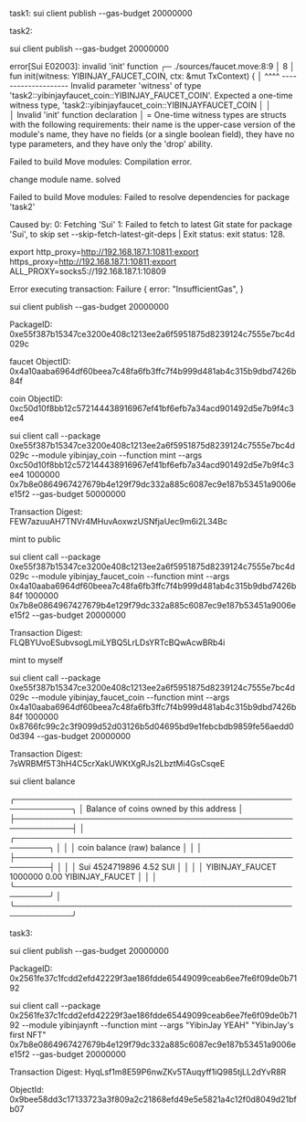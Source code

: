 task1: sui client publish --gas-budget 20000000

task2:

sui client publish --gas-budget 20000000

error[Sui E02003]: invalid 'init' function
  ┌─ ./sources/faucet.move:8:9
  │
8 │     fun init(witness: YIBINJAY_FAUCET_COIN, ctx: &mut TxContext) {
  │         ^^^^          -------------------- Invalid parameter 'witness' of type 'task2::yibinjayfaucet_coin::YIBINJAY_FAUCET_COIN'. Expected a one-time witness type, 'task2::yibinjayfaucet_coin::YIBINJAYFAUCET_COIN
  │         │              
  │         Invalid 'init' function declaration
  │
  = One-time witness types are structs with the following requirements: their name is the upper-case version of the module's name, they have no fields (or a single boolean field), they have no type parameters, and they have only the 'drop' ability.

Failed to build Move modules: Compilation error.

change module name. solved

Failed to build Move modules: Failed to resolve dependencies for package 'task2'

Caused by:
    0: Fetching 'Sui'
    1: Failed to fetch to latest Git state for package 'Sui', to skip set --skip-fetch-latest-git-deps | Exit status: exit status: 128.

export http_proxy=http://192.168.187.1:10811;export https_proxy=http://192.168.187.1:10811;export ALL_PROXY=socks5://192.168.187.1:10809

Error executing transaction: Failure {
    error: "InsufficientGas",
}

sui client publish --gas-budget 20000000

PackageID: 0xe55f387b15347ce3200e408c1213ee2a6f5951875d8239124c7555e7bc4d029c       

faucet ObjectID: 0x4a10aaba6964df60beea7c48fa6fb3ffc7f4b999d481ab4c315b9dbd7426b84f

coin ObjectID: 0xc50d10f8bb12c572144438916967ef41bf6efb7a34acd901492d5e7b9f4c3ee4 

sui client call --package 0xe55f387b15347ce3200e408c1213ee2a6f5951875d8239124c7555e7bc4d029c   --module yibinjay_coin --function mint --args 0xc50d10f8bb12c572144438916967ef41bf6efb7a34acd901492d5e7b9f4c3ee4 1000000 0x7b8e0864967427679b4e129f79dc332a885c6087ec9e187b53451a9006ee15f2 --gas-budget 50000000

Transaction Digest: FEW7azuuAH7TNVr4MHuvAoxwzUSNfjaUec9m6i2L34Bc


mint to public 

sui client call --package 0xe55f387b15347ce3200e408c1213ee2a6f5951875d8239124c7555e7bc4d029c   --module yibinjay_faucet_coin --function mint --args 0x4a10aaba6964df60beea7c48fa6fb3ffc7f4b999d481ab4c315b9dbd7426b84f 1000000 0x7b8e0864967427679b4e129f79dc332a885c6087ec9e187b53451a9006ee15f2 --gas-budget 20000000

Transaction Digest: FLQBYUvoESubvsogLmiLYBQ5LrLDsYRTcBQwAcwBRb4i

mint to myself

sui client call --package 0xe55f387b15347ce3200e408c1213ee2a6f5951875d8239124c7555e7bc4d029c   --module yibinjay_faucet_coin --function mint --args 0x4a10aaba6964df60beea7c48fa6fb3ffc7f4b999d481ab4c315b9dbd7426b84f 1000000 0x8766fc99c2c3f9099d52d03126b5d04695bd9e1febcbdb9859fe56aedd00d394 --gas-budget 20000000

Transaction Digest: 7sWRBMf5T3hH4C5crXakUWKtXgRJs2LbztMi4GsCsqeE

sui client balance 

╭────────────────────────────────────────────────────────────╮
│ Balance of coins owned by this address                     │
├────────────────────────────────────────────────────────────┤
│ ╭────────────────────────────────────────────────────────╮ │
│ │ coin             balance (raw)  balance                │ │
│ ├────────────────────────────────────────────────────────┤ │
│ │ Sui              4524719896     4.52 SUI               │ │
│ │ YIBINJAY_FAUCET  1000000        0.00 YIBINJAY_FAUCET   │ │
│ ╰────────────────────────────────────────────────────────╯ │
╰────────────────────────────────────────────────────────────╯

task3:

sui client publish --gas-budget 20000000 

PackageID: 0x2561fe37c1fcdd2efd42229f3ae186fdde65449099ceab6ee7fe6f09de0b7192

sui client call --package 0x2561fe37c1fcdd2efd42229f3ae186fdde65449099ceab6ee7fe6f09de0b7192 --module yibinjaynft --function mint --args "YibinJay YEAH" "YibinJay's first NFT" 0x7b8e0864967427679b4e129f79dc332a885c6087ec9e187b53451a9006ee15f2 --gas-budget 20000000

Transaction Digest: HyqLsf1m8E59P6nwZKv5TAuqyff1iQ985tjLL2dYvR8R

ObjectId: 0x9bee58dd3c17133723a3f809a2c21868efd49e5e5821a4c12f0d8049d21bfb07

